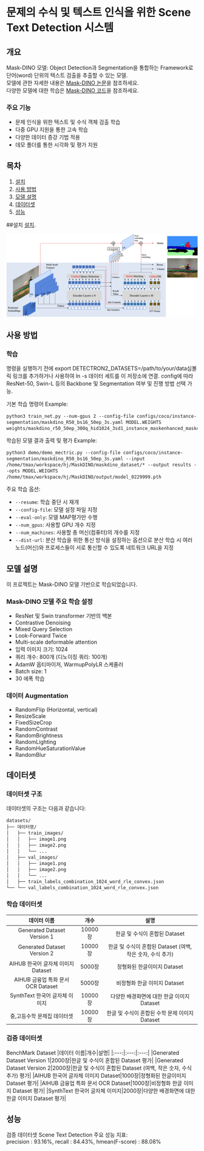 # 문제의 수식 및 텍스트 인식을 위한 Scene Text Detection 시스템

## 개요
Mask-DINO 모델: Object Detection과 Segmentation을 통합하는 Framework로 단어(word) 단위의 텍스트 검출을 추출할 수 있는 모델.   
모델에 관한 자세한 내용은 [Mask-DINO 논문](https://arxiv.org/abs/2206.02777)을 참조하세요.   
다양한 모델에 대한 학습은 [Mask-DINO 코드](https://github.com/IDEA-Research/MaskDINO)을 참조하세요.   


### 주요 기능
- 문제 인식을 위한 텍스트 및 수식 객체 검출 학습
- 다중 GPU 지원을 통한 고속 학습
- 다양한 데이터 증강 기법 적용
- 데모 폴더를 통한 시각화 및 평가 지원

## 목차
1. [설치](#설치)
2. [사용 방법](#사용-방법)
2. [모델 설명](#모델-설명)
3. [데이터셋](#데이터셋)
4. [성능](#성능)

##설치
[설치](INSTALL.md).

![MaskDINO](figures/framework.jpg)

## 사용 방법

### 학습

명령을 실행하기 전에 export DETECTRON2_DATASETS=/path/to/your/data심볼릭 링크를 추가하거나 사용하여 ln -s 데이터 세트를 이 저장소에 연결.
config에 따라 ResNet-50, Swin-L 등의 Backbone 및 Segmentation 여부 및 진행 방법 선택 가능.

기본 학습 명령어 Example:
```shell
python3 train_net.py --num-gpus 2 --config-file configs/coco/instance-segmentation/maskdino_R50_bs16_50ep_3s.yaml MODEL.WEIGHTS weights/maskdino_r50_50ep_300q_hid1024_3sd1_instance_maskenhanced_mask46.1ap_box51.5ap.pth
```
학습된 모델 결과 출력 및 평가 Example:
```shell
python3 demo/demo_mectric.py --config-file configs/coco/instance-segmentation/maskdino_R50_bs16_50ep_3s.yaml --input /home/tmax/workspace/hj/MaskDINO/maskdino_dataset/* --output results --opts MODEL.WEIGHTS /home/tmax/workspace/hj/MaskDINO/output/model_0229999.pth
```

주요 학습 옵션:
- `--resume`: 학습 중단 시 재개
- `--config-file`: 모델 설정 파일 지정
- `--eval-only`: 모델 MAP평가만 수행
- `--num_gpus`: 사용할 GPU 개수 지정
- `--num_machines`: 사용할 총 머신(컴퓨터)의 개수를 지정
- `--dist-url`: 분산 학습을 위한 통신 방식을 설정하는 옵션으로 분산 학습 시 여러 노드(머신)와 프로세스들이 서로 통신할 수 있도록 네트워크 URL을 지정


## 모델 설명

이 프로젝트는 Mask-DINO 모델 기반으로 학습되었습니다.
### Mask-DINO 모델 주요 학습 설정
- ResNet 및 Swin transformer 기반의 백본
- Contrastive Denoising
- Mixed Query Selection
- Look-Forward Twice
- Multi-scale deformable attention
- 입력 이미지 크기: 1024
- 쿼리 개수: 800개 (디노이징 쿼리: 100개)
- AdamW 옵티마이저, WarmupPolyLR 스케줄러
- Batch size: 1
- 30 에폭 학습

### 데이터 Augmentation
 - RandomFlip (Horizontal, vertical)
 - ResizeScale
 - FixedSizeCrop
 - RandomContrast
 - RandomBrightness
 - RandomLighting
 - RandomHueSaturationValue
 - RandomBlur

## 데이터셋

### 데이터셋 구조
데이터셋의 구조는 다음과 같습니다:
```shell
datasets/
├── 데이터명/
│   ├── train_images/
│   │   ├── image1.png
│   │   ├── image2.png
│   │   └── ...
│   ├── val_images/
│   │   ├── image1.png
│   │   ├── image2.png
│   │   └── ...
│   ├── train_labels_combination_1024_word_rle_convex.json
└── └── val_labels_combination_1024_word_rle_convex.json
```


### 학습 데이터셋
|데이터 이름|개수|설명|
|:---:|:---:|:---:|
|Generated Dataset Version 1|10000장|한글 및 수식이 혼합된 Dataset|
|Generated Dataset Version 2|10000장|한글 및 수식이 혼합된 Dataset (여백, 작은 숫자, 수식 추가)|
|AIHUB 한국어 글자체 이미지 Dataset|5000장|정형화된 한글이미지 Dataset|
|AIHUB 금융업 특화 문서 OCR Dataset|5000장|비정형화 한글 이미지 Dataset|
|SynthText 한국어 글자체 이미지|10000장|다양한 배경화면에 대한 한글 이미지 Dataset|
|중,고등수학 문제집 데이터셋|10000장|한글 및 수식이 혼합된 수학 문제 이미지 Dataset|


### 검증 데이터셋
BenchMark Dataset
|데이터 이름|개수|설명|
|:---:|:---:|:---:|
|Generated Dataset Version 1|2000장|한글 및 수식이 혼합된 Dataset 평가|
|Generated Dataset Version 2|2000장|한글 및 수식이 혼합된 Dataset (여백, 작은 숫자, 수식 추가) 평가|
|AIHUB 한국어 글자체 이미지 Dataset|1000장|정형화된 한글이미지 Dataset 평가|
|AIHUB 금융업 특화 문서 OCR Dataset|1000장|비정형화 한글 이미지 Dataset  평가|
|SynthText 한국어 글자체 이미지|2000장|다양한 배경화면에 대한 한글 이미지 Dataset 평가|


## 성능
검증 데이터셋 Scene Text Detection 주요 성능 지표:   
precision : 93.16%, recall : 84.43%, hmean(F-score) : 88.08%
